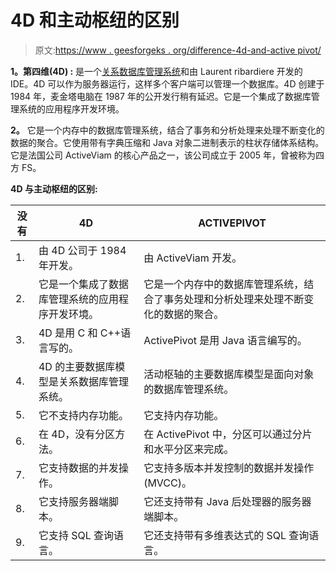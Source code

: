 # 4D 和主动枢纽的区别

> 原文:[https://www . geesforgeks . org/difference-4d-and-active pivot/](https://www.geeksforgeeks.org/difference-between-4d-and-activepivot/)

**1。第四维(4D) :**
是一个[关系数据库管理系统](https://www.geeksforgeeks.org/difference-between-rdbms-and-dbms/)和由 Laurent ribardiere 开发的 IDE。4D 可以作为服务器运行，这样多个客户端可以管理一个数据库。4D 创建于 1984 年，麦金塔电脑在 1987 年的公开发行稍有延迟。它是一个集成了数据库管理系统的应用程序开发环境。

**2。**
它是一个内存中的数据库管理系统，结合了事务和分析处理来处理不断变化的数据的聚合。它使用带有字典压缩和 Java 对象二进制表示的柱状存储体系结构。它是法国公司 ActiveViam 的核心产品之一，该公司成立于 2005 年，曾被称为四方 FS。

**4D 与主动枢纽的区别:**

<center>

| 没有 | 4D | ACTIVEPIVOT |
| --- | --- | --- |
| 1. | 由 4D 公司于 1984 年开发。 | 由 ActiveViam 开发。 |
| 2. | 它是一个集成了数据库管理系统的应用程序开发环境。 | 它是一个内存中的数据库管理系统，结合了事务处理和分析处理来处理不断变化的数据的聚合。 |
| 3. | 4D 是用 C 和 C++语言写的。 | ActivePivot 是用 Java 语言编写的。 |
| 4. | 4D 的主要数据库模型是关系数据库管理系统。 | 活动枢轴的主要数据库模型是面向对象的数据库管理系统。 |
| 5. | 它不支持内存功能。 | 它支持内存功能。 |
| 6. | 在 4D，没有分区方法。 | 在 ActivePivot 中，分区可以通过分片和水平分区来完成。 |
| 7. | 它支持数据的并发操作。 | 它支持多版本并发控制的数据并发操作(MVCC)。 |
| 8. | 它支持服务器端脚本。 | 它还支持带有 Java 后处理器的服务器端脚本。 |
| 9. | 它支持 SQL 查询语言。 | 它还支持带有多维表达式的 SQL 查询语言。 |

</center>
